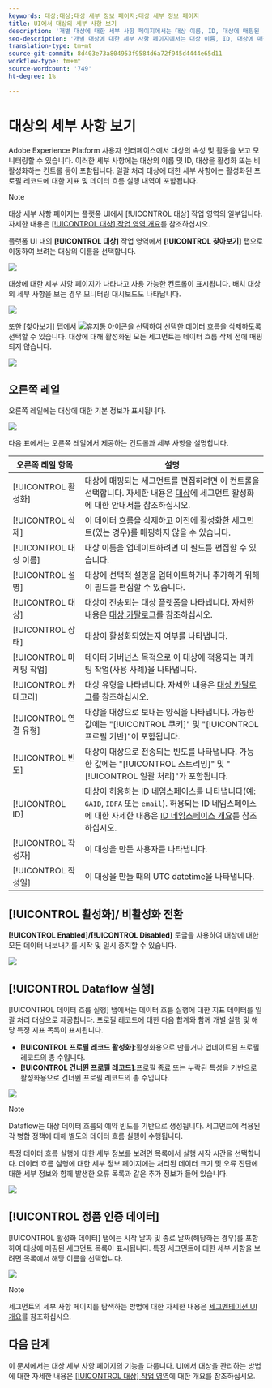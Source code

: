 ```yaml
---
keywords: 대상;대상;대상 세부 정보 페이지;대상 세부 정보 페이지
title: UI에서 대상의 세부 사항 보기
description: '개별 대상에 대한 세부 사항 페이지에서는 대상 이름, ID, 대상에 매핑된 세그먼트, 활성화를 편집하고 데이터 흐름을 활성화 및 비활성화하는 컨트롤과 같은 대상 세부 사항에 대한 개요를 제공합니다. '
seo-description: '개별 대상에 대한 세부 사항 페이지에서는 대상 이름, ID, 대상에 매핑된 세그먼트, 활성화를 편집하고 데이터 흐름을 활성화 및 비활성화하는 컨트롤과 같은 대상 세부 사항에 대한 개요를 제공합니다. '
translation-type: tm+mt
source-git-commit: 8d403e73a804953f9584d6a72f945d4444e65d11
workflow-type: tm+mt
source-wordcount: '749'
ht-degree: 1%

---
```



# 대상의 세부 사항 보기

Adobe Experience Platform 사용자 인터페이스에서 대상의 속성 및 활동을 보고 모니터링할 수 있습니다. 이러한 세부 사항에는 대상의 이름 및 ID, 대상을 활성화 또는 비활성화하는 컨트롤 등이 포함됩니다. 일괄 처리 대상에 대한 세부 사항에는 활성화된 프로필 레코드에 대한 지표 및 데이터 흐름 실행 내역이 포함됩니다.

>[!NOTE]
>
>대상 세부 사항 페이지는 플랫폼 UI에서 [!UICONTROL 대상] 작업 영역의 일부입니다. 자세한 내용은 [[!UICONTROL 대상] 작업 영역 개요](./destinations-workspace.md)를 참조하십시오.

플랫폼 UI 내의 **[!UICONTROL 대상]** 작업 영역에서 **[!UICONTROL 찾아보기]** 탭으로 이동하여 보려는 대상의 이름을 선택합니다.

![](../assets/ui/details-page/select-destination.png)

대상에 대한 세부 사항 페이지가 나타나고 사용 가능한 컨트롤이 표시됩니다. 배치 대상의 세부 사항을 보는 경우 모니터링 대시보드도 나타납니다.

![](../assets/ui/details-page/details.png)

또한 [찾아보기] 탭에서 ![휴지통](../assets/ui/details-page/trash-icon.png) 아이콘을 선택하여 선택한 데이터 흐름을 삭제하도록 선택할 수 있습니다. 대상에 대해 활성화된 모든 세그먼트는 데이터 흐름 삭제 전에 매핑되지 않습니다.

![](../assets/ui/details-page/delete-flow.png)

## 오른쪽 레일

오른쪽 레일에는 대상에 대한 기본 정보가 표시됩니다.

![](../assets/ui/details-page/right-rail.png)

다음 표에서는 오른쪽 레일에서 제공하는 컨트롤과 세부 사항을 설명합니다.

| 오른쪽 레일 항목 | 설명 |
| --- | --- |
| [!UICONTROL 활성화] | 대상에 매핑되는 세그먼트를 편집하려면 이 컨트롤을 선택합니다. 자세한 내용은 [대상](./activate-destinations.md)에 세그먼트 활성화에 대한 안내서를 참조하십시오. |
| [!UICONTROL 삭제] | 이 데이터 흐름을 삭제하고 이전에 활성화한 세그먼트(있는 경우)를 매핑하지 않을 수 있습니다. |
| [!UICONTROL 대상 이름] | 대상 이름을 업데이트하려면 이 필드를 편집할 수 있습니다. |
| [!UICONTROL 설명] | 대상에 선택적 설명을 업데이트하거나 추가하기 위해 이 필드를 편집할 수 있습니다. |
| [!UICONTROL 대상] | 대상이 전송되는 대상 플랫폼을 나타냅니다. 자세한 내용은 [대상 카탈로그](../catalog/overview.md)를 참조하십시오. |
| [!UICONTROL 상태] | 대상이 활성화되었는지 여부를 나타냅니다. |
| [!UICONTROL 마케팅 작업] | 데이터 거버넌스 목적으로 이 대상에 적용되는 마케팅 작업(사용 사례)을 나타냅니다. |
| [!UICONTROL 카테고리] | 대상 유형을 나타냅니다. 자세한 내용은 [대상 카탈로그](../catalog/overview.md)를 참조하십시오. |
| [!UICONTROL 연결 유형] | 대상을 대상으로 보내는 양식을 나타냅니다. 가능한 값에는 &quot;[!UICONTROL 쿠키]&quot; 및 &quot;[!UICONTROL 프로필 기반]&quot;이 포함됩니다. |
| [!UICONTROL 빈도] | 대상이 대상으로 전송되는 빈도를 나타냅니다. 가능한 값에는 &quot;[!UICONTROL 스트리밍]&quot; 및 &quot;[!UICONTROL 일괄 처리]&quot;가 포함됩니다. |
| [!UICONTROL ID] | 대상이 허용하는 ID 네임스페이스를 나타냅니다(예: `GAID`, `IDFA` 또는 `email`). 허용되는 ID 네임스페이스에 대한 자세한 내용은 [ID 네임스페이스 개요](../../identity-service/namespaces.md)를 참조하십시오. |
| [!UICONTROL 작성자] | 이 대상을 만든 사용자를 나타냅니다. |
| [!UICONTROL 작성일] | 이 대상을 만들 때의 UTC datetime을 나타냅니다. |

## [!UICONTROL 활성화]/ 비활성화 전환

**[!UICONTROL Enabled]/[!UICONTROL Disabled]** 토글을 사용하여 대상에 대한 모든 데이터 내보내기를 시작 및 일시 중지할 수 있습니다.

![](../assets/ui/details-page/enable-disable.png)

## [!UICONTROL Dataflow 실행]

[!UICONTROL 데이터 흐름 실행] 탭에서는 데이터 흐름 실행에 대한 지표 데이터를 일괄 처리 대상으로 제공합니다. 프로필 레코드에 대한 다음 합계와 함께 개별 실행 및 해당 특정 지표 목록이 표시됩니다.

* **[!UICONTROL 프로필 레코드 활성화]**:활성화용으로 만들거나 업데이트된 프로필 레코드의 총 수입니다.
* **[!UICONTROL 건너뛴 프로필 레코드]**:프로필 종료 또는 누락된 특성을 기반으로 활성화용으로 건너뛴 프로필 레코드의 총 수입니다.

![](../assets/ui/details-page/dataflow-runs.png)

>[!NOTE]
>
>Dataflow는 대상 데이터 흐름의 예약 빈도를 기반으로 생성됩니다. 세그먼트에 적용된 각 병합 정책에 대해 별도의 데이터 흐름 실행이 수행됩니다.

특정 데이터 흐름 실행에 대한 세부 정보를 보려면 목록에서 실행 시작 시간을 선택합니다. 데이터 흐름 실행에 대한 세부 정보 페이지에는 처리된 데이터 크기 및 오류 진단에 대한 세부 정보와 함께 발생한 오류 목록과 같은 추가 정보가 들어 있습니다.

![](../assets/ui/details-page/dataflow.png)

## [!UICONTROL 정품 인증 데이터]

[!UICONTROL 활성화 데이터] 탭에는 시작 날짜 및 종료 날짜(해당하는 경우)를 포함하여 대상에 매핑된 세그먼트 목록이 표시됩니다. 특정 세그먼트에 대한 세부 사항을 보려면 목록에서 해당 이름을 선택합니다.

![](../assets/ui/details-page/activation-data.png)

>[!NOTE]
>
>세그먼트의 세부 사항 페이지를 탐색하는 방법에 대한 자세한 내용은 [세그멘테이션 UI 개요](../../segmentation/ui/overview.md#segment-details)를 참조하십시오.

## 다음 단계

이 문서에서는 대상 세부 사항 페이지의 기능을 다룹니다. UI에서 대상을 관리하는 방법에 대한 자세한 내용은 [[!UICONTROL 대상] 작업 영역](./destinations-workspace.md)에 대한 개요를 참조하십시오.